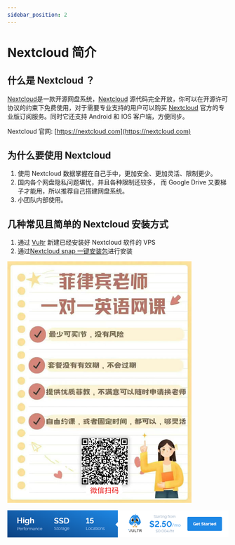 ```yaml
---
sidebar_position: 2
---
```


# Nextcloud 简介

## 什么是 Nextcloud ？

[Nextcloud](https://nextcloud.com)是一款开源网盘系统，[Nextcloud](https://nextcloud.com) 源代码完全开放，你可以在开源许可协议的约束下免费使用，对于需要专业支持的用户可以购买 [Nextcloud](https://nextcloud.com) 官方的专业版订阅服务。同时它还支持 Android 和 IOS 客户端，方便同步。

Nextcloud 官网: [https://nextcloud.com](https://nextcloud.com)

## 为什么要使用 Nextcloud

1. 使用 Nextcloud 数据掌握在自己手中，更加安全、更加灵活、限制更少。
2. 国内各个网盘隐私问题堪忧，并且各种限制还较多， 而 Google Drive 又要梯子才能用，所以推荐自己搭建网盘系统。
3. 小团队内部使用。

## 几种常见且简单的 Nextcloud 安装方式

1. 通过 [Vultr](https://www.vultr.com/?ref=9634529-9J) 新建已经安装好 Nextcloud 软件的 VPS
2. 通过[Nextcloud snap 一键安装包](https://github.com/nextcloud/nextcloud-snap)进行安装

<img src="https://raw.githubusercontent.com/darrenliuwei/darrenliuwei/main/online_class.png" width="420" />

<a href="https://www.vultr.com/?ref=9634529-9J">![](./images/banner_1.png)</a>
